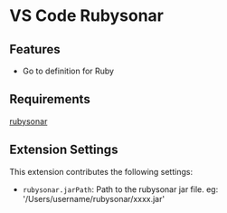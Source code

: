 # VS Code Rubysonar


## Features

* Go to definition for Ruby


## Requirements

  [rubysonar](https://github.com/yyyy7/rubysonar)

## Extension Settings

This extension contributes the following settings:
* `rubysonar.jarPath`: Path to the rubysonar jar file. eg: '/Users/username/rubysonar/xxxx.jar'


